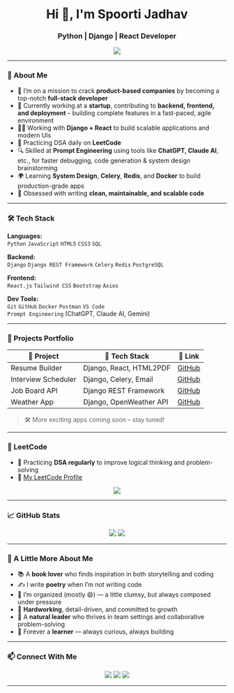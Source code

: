 <h1 align="center">Hi 👋, I'm Spoorti Jadhav</h1>
<h3 align="center">Python | Django | React Developer</h3>

<p align="center">
  <img src="https://readme-typing-svg.demolab.com/?lines=Full-stack+Developer;Aiming+for+Product-Based+Companies;Building+with+Django+%26+React;DSA+Enthusiast+on+LeetCode;Prompt+Engineer+for+Fast+Debugging&center=true&width=520&height=45&color=0D9CD6&vCenter=true&pause=1000&size=22" />
</p>

---

### 🚀 About Me

- 🎯 I’m on a mission to crack **product-based companies** by becoming a top-notch **full-stack developer**
- 💼 Currently working at a **startup**, contributing to **backend, frontend, and deployment** – building complete features in a fast-paced, agile environment
- 👩‍💻 Working with **Django + React** to build scalable applications and modern UIs
- 🧠 Practicing DSA daily on **LeetCode**
- 🔍 Skilled at **Prompt Engineering** using tools like **ChatGPT, Claude AI**, etc., for faster debugging, code generation & system design brainstorming
- 🌍 Learning **System Design**, **Celery**, **Redis**, and **Docker** to build production-grade apps
- 🔧 Obsessed with writing **clean, maintainable, and scalable code**

---

### 🛠️ Tech Stack

**Languages:**  
`Python` `JavaScript` `HTML5` `CSS3` `SQL`

**Backend:**  
`Django` `Django REST Framework` `Celery` `Redis` `PostgreSQL`

**Frontend:**  
`React.js` `Tailwind CSS` `Bootstrap` `Axios`

**Dev Tools:**  
`Git` `GitHub` `Docker` `Postman` `VS Code`  
`Prompt Engineering` (ChatGPT, Claude AI, Gemini)

---

### 💼 Projects Portfolio

| 📌 Project | 🔧 Tech Stack | 🔗 Link |
|-----------|---------------|--------|
| Resume Builder | Django, React, HTML2PDF | [GitHub](https://github.com/spoorti-jadhav/resume-builder) |
| Interview Scheduler | Django, Celery, Email | [GitHub](https://github.com/spoorti-jadhav/interview-scheduler) |
| Job Board API | Django REST Framework | [GitHub](https://github.com/spoorti-jadhav/job-board-api) |
| Weather App | Django, OpenWeather API | [GitHub](https://github.com/spoorti-jadhav/weather-app) |

> 🛠 More exciting apps coming soon – stay tuned!

---

### 🧠 LeetCode

- 📘 Practicing **DSA regularly** to improve logical thinking and problem-solving
- 🔗 [My LeetCode Profile](https://leetcode.com/u/spoortijadhav9819/)

<p align="center">
  <a href="https://leetcode.com/spoorti-jadhav/">
    <img src="https://leetcard.jacoblin.cool/spoortijadhav9819?theme=light&ext=contest" />
  </a>
</p>

---

### 📈 GitHub Stats

<div align="center">
  <img src="https://github-readme-stats.vercel.app/api?username=spoorti77&show_icons=true&theme=github_dark" />
  <img src="https://github-readme-stats.vercel.app/api/top-langs/?username=spoorti77&layout=compact&theme=github_dark" />
</div>

---

### 💫 A Little More About Me

- 📚 A **book lover** who finds inspiration in both storytelling and coding  
- ✍️ I write **poetry** when I’m not writing code  
- 🎨 I’m organized (mostly 😄) — a little clumsy, but always composed under pressure  
- 💪 **Hardworking**, detail-driven, and committed to growth  
- 👑 A **natural leader** who thrives in team settings and collaborative problem-solving  
- 🌱 Forever a **learner** — always curious, always building

---

### 📫 Connect With Me

<p align="center">
  <a href="https://linkedin.com/in/spoorti-jadhav" target="_blank"><img src="https://img.shields.io/badge/LinkedIn-SpoortiJadhav-blue?style=flat&logo=linkedin"></a>
  <a href="mailto:spoorti@example.com"><img src="https://img.shields.io/badge/-Email-pink?style=flat&logo=gmail&logoColor=white"></a>
  <a href="https://github.com/spoorti-jadhav"><img src="https://img.shields.io/badge/GitHub-Profile-333?style=flat&logo=github&logoColor=white"></a>
</p>

---

